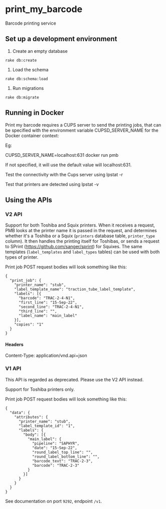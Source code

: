 # print_my_barcode
Barcode printing service

## Set up a development environment

1. Create an empty database

```rake db:create```

1. Load the schema

```rake db:schema:load```

1. Run migrations

```rake db:migrate```

## Running in Docker

Print my barcode requires a CUPS server to send the printing jobs, that can be
 specified with the environment variable CUPSD_SERVER_NAME for the Docker container context:

Eg:

CUPSD_SERVER_NAME=localhost:631 docker run pmb

If not specified, it will use the default value will localhost:631.

Test the connectivity with the Cups server using lpstat -r

Test that printers are detected using lpstat -v

## Using the APIs

### V2 API

Support for both Toshiba and Squix printers. When it receives a request, PMB looks at the printer name it is passed in the request, and determines whether it's a Toshiba or a Squix (`printers` database table, `printer_type` column). It then handles the printing itself for Toshibas, or sends a request to SPrint (https://github.com/sanger/sprint) for Squixes.
The same templates (`label_templates` and `label_types` tables) can be used with both types of printer.

Print job POST request bodies will look something like this:

```
{
  "print_job": {
    "printer_name": "stub",
    "label_template_name": "traction_tube_label_template",
    "labels": [{
      "barcode": "TRAC-2-4-N1",
      "first_line": "15-Sep-22",
      "second_line": "TRAC-2-4-N1",
      "third_line": "",
      "label_name": "main_label"
    }],
    "copies": "1"
  }
}
```

#### Headers

Content-Type: application/vnd.api+json

### V1 API

This API is regarded as deprecated. Please use the V2 API instead.

Support for Toshiba printers only.

Print job POST request bodies will look something like this:

```
{
  "data": {
    "attributes": {
      "printer_name": "stub",
      "label_template_id": "1",
      "labels": {
        "body": [{
          "main_label": {
            "pipeline": "SAPHYR",
            "date": "15-Sep-22",
            "round_label_top_line": "",
            "round_label_bottom_line": "",
            "barcode_text": "TRAC-2-3",
            "barcode": "TRAC-2-3"
          }
        }]
      }
    }
  }
}
```

See documentation on port `9292`, endpoint `/v1`.
